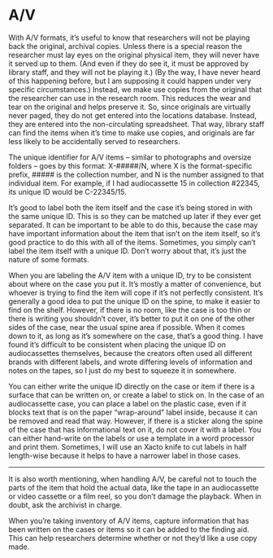 # A/V

With A/V formats, it’s useful to know that researchers will not be playing back the original, archival copies.  Unless there is a special reason the researcher must lay eyes on the original physical item, they will never have it served up to them.  (And even if they do see it, it must be approved by library staff, and they will not be playing it.)  (By the way, I have never heard of this happening before, but I am supposing it could happen under very specific circumstances.)  Instead, we make use copies from the original that the researcher can use in the research room.  This reduces the wear and tear on the original and helps preserve it.  So, since originals are virtually never paged, they do not get entered into the locations database.  Instead, they are entered into the non-circulating spreadsheet.  That way, library staff can find the items when it’s time to make use copies, and originals are far less likely to be accidentally served to researchers. 

The unique identifier for A/V items – similar to photographs and oversize folders – goes by this format:  X-#####/N, where X is the format-specific prefix, ##### is the collection number, and N is the number assigned to that individual item.  For example, if I had audiocassette 15 in collection #22345, its unique ID would be C-22345/15. 

It’s good to label both the item itself and the case it’s being stored in with the same unique ID.  This is so they can be matched up later if they ever get separated.  It can be important to be able to do this, because the case may have important information about the item that isn’t on the item itself, so it’s good practice to do this with all of the items.  Sometimes, you simply can’t label the item itself with a unique ID.  Don’t worry about that, it’s just the nature of some formats. 

When you are labeling the A/V item with a unique ID, try to be consistent about where on the case you put it.  It’s mostly a matter of convenience, but whoever is trying to find the item will cope if it’s not perfectly consistent.  It’s generally a good idea to put the unique ID on the spine, to make it easier to find on the shelf.  However, if there is no room, like the case is too thin or there is writing you shouldn’t cover, it’s better to put it on one of the other sides of the case, near the usual spine area if possible.  When it comes down to it, as long as it’s somewhere on the case, that’s a good thing.  I have found it’s difficult to be consistent when placing the unique ID on audiocassettes themselves, because the creators often used all different brands with different labels, and wrote differing levels of information and notes on the tapes, so I just do my best to squeeze it in somewhere. 

You can either write the unique ID directly on the case or item if there is a surface that can be written on, or create a label to stick on.  In the case of an audiocassette case, you can place a label on the plastic case, even if it blocks text that is on the paper “wrap-around" label inside, because it can be removed and read that way.  However, if there is a sticker along the spine of the case that has informational text on it, do not cover it with a label.  You can either hand-write on the labels or use a template in a word processor and print them.  Sometimes, I will use an Xacto knife to cut labels in half length-wise because it helps to have a narrower label in those cases. 

***

It is also worth mentioning, when handling A/V, be careful not to touch the parts of the item that hold the actual data, like the tape in an audiocassette or video cassette or a film reel, so you don’t damage the playback.  When in doubt, ask the archivist in charge. 

When you’re taking inventory of A/V items, capture information that has been written on the cases or items so it can be added to the finding aid.  This can help researchers determine whether or not they’d like a use copy made. 

